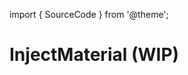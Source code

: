 import { SourceCode } from '@theme';

# InjectMaterial (WIP)

<SourceCode href="https://github.com/bytedance/flowgram.ai/tree/main/packages/materials/form-materials/src/shared/inject-material" />

